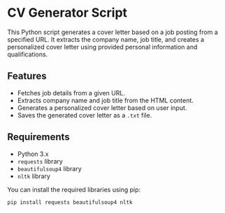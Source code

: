 # CV Generator Script

This Python script generates a cover letter based on a job posting from a specified URL. It extracts the company name, job title, and creates a personalized cover letter using provided personal information and qualifications.

## Features

- Fetches job details from a given URL.
- Extracts company name and job title from the HTML content.
- Generates a personalized cover letter based on user input.
- Saves the generated cover letter as a `.txt` file.

## Requirements

- Python 3.x
- `requests` library
- `beautifulsoup4` library
- `nltk` library

You can install the required libraries using pip:

```bash
pip install requests beautifulsoup4 nltk
